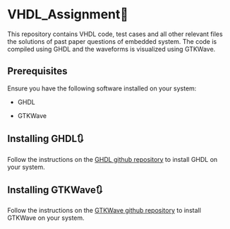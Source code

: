 # VHDL_Assignment📑

This repository contains VHDL code, test cases and all other relevant files  the solutions of past paper questions of embedded system. The code is compiled using GHDL and the waveforms is visualized using GTKWave.

## Prerequisites

Ensure you have the following software installed on your system:

* GHDL

* GTKWave 

## Installing GHDL🔃
Follow the instructions on the [GHDL github repository](https://github.com/ghdl/ghdl/releases) to install GHDL on your system.

## Installing GTKWave🔃
Follow the instructions on the [GTKWave github repository](https://github.com/gtkwave/gtkwave) to install GTKWave on your system.

